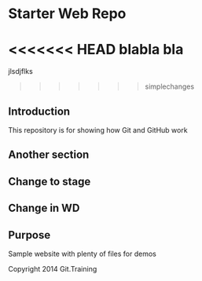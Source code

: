 # Starter Web Repo
<<<<<<< HEAD
blabla bla 
=======
jlsdjflks
>>>>>>> simplechanges
## Introduction

This repository is for showing how Git and GitHub work

## Another section

## Change to stage

## Change in WD
 
## Purpose

Sample website with plenty of files for demos

Copyright 2014 Git.Training

